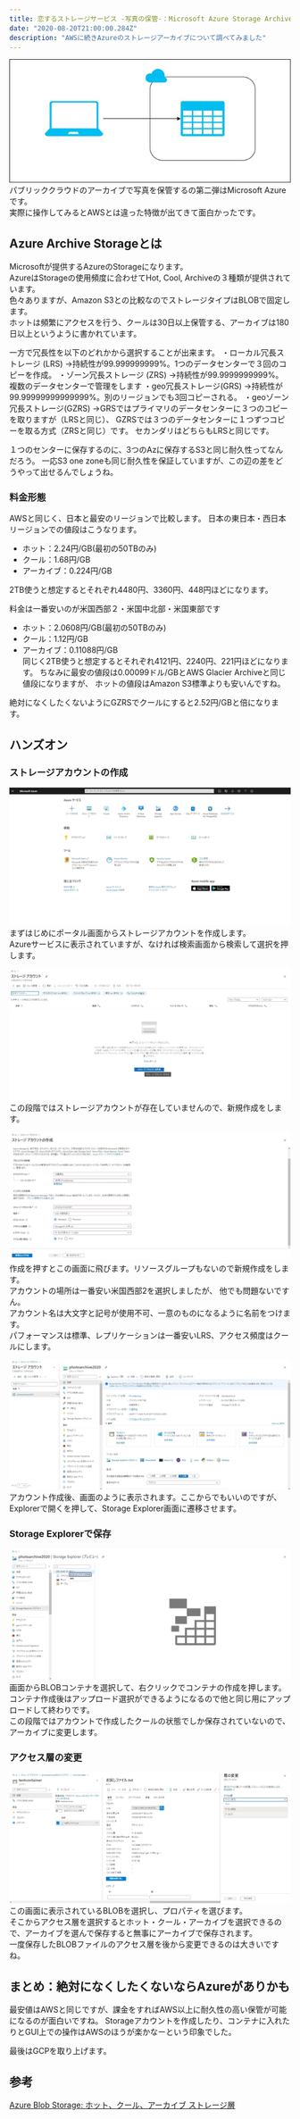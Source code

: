 ```yaml
---
title: 恋するストレージサービス -写真の保管-：Microsoft Azure Storage Archive編
date: "2020-08-20T21:00:00.284Z"
description: "AWSに続きAzureのストレージアーカイブについて調べてみました"
---
```

![azurestoragetitle.jpg](azurestoragetitle.jpg)  
パブリッククラウドのアーカイブで写真を保管するの第二弾はMicrosoft Azureです。  
実際に操作してみるとAWSとは違った特徴が出てきて面白かったです。

## Azure Archive Storageとは  
Microsoftが提供するAzureのStorageになります。  
AzureはStorageの使用頻度に合わせてHot, Cool, Archiveの３種類が提供されています。  
色々ありますが、Amazon S3との比較なのでストレージタイプはBLOBで固定します。  
ホットは頻繁にアクセスを行う、クールは30日以上保管する、アーカイブは180日以上というように書かれています。  

一方で冗長性を以下のどれかから選択することが出来ます。
・ローカル冗長ストレージ (LRS)
→持続性が99.999999999%。1つのデータセンターで３回のコピーを作成。
・ゾーン冗長ストレージ (ZRS)
→持続性が99.9999999999%。複数のデータセンターで管理をします
・geo冗長ストレージ(GRS)
→持続性が99.99999999999999%。別のリージョンでも3回コピーされる。
・geoゾーン冗長ストレージ(GZRS)
→GRSではプライマリのデータセンターに３つのコピーを取りますが（LRSと同じ）、
GZRSでは３つのデータセンターに１つずつコピーを取る方式（ZRSと同じ）です。
セカンダリはどちらもLRSと同じです。

１つのセンターに保存するのに、3つのAzに保存するS3と同じ耐久性ってなんだろう。
一応S3 one zoneも同じ耐久性を保証していますが、この辺の差をどうやって出せるんでしょうね。

### 料金形態
AWSと同じく、日本と最安のリージョンで比較します。
日本の東日本・西日本リージョンでの値段はこうなります。  
 - ホット：2.24円/GB(最初の50TBのみ)
 - クール：1.68円/GB
 - アーカイブ：0.224円/GB  

2TB使うと想定するとそれぞれ4480円、3360円、448円ほどになります。

料金は一番安いのが米国西部２・米国中北部・米国東部です  
 - ホット：2.0608円/GB(最初の50TBのみ)
 - クール：1.12円/GB
 - アーカイブ：0.11088円/GB  
同じく2TB使うと想定するとそれぞれ4121円、2240円、221円ほどになります。
ちなみに最安の値段は0.00099ドル/GBとAWS Glacier Archiveと同じ値段になりますが、
ホットの値段はAmazon S3標準よりも安いんですね。

絶対になくしたくないようにGZRSでクールにすると2.52円/GBと倍になります。


## ハンズオン
### ストレージアカウントの作成  
![azurestorage1.jpg](azurestorage1.jpg)  
まずはじめにポータル画面からストレージアカウントを作成します。  
Azureサービスに表示されていますが、なければ検索画面から検索して選択を押します。  
  
![azurestorage2.jpg](azurestorage2.jpg)  
この段階ではストレージアカウントが存在していませんので、新規作成をします。
  
![azurestorage3.jpg](azurestorage3.jpg)  
作成を押すとこの画面に飛びます。リソースグループもないので新規作成をします。  
アカウントの場所は一番安い米国西部2を選択しましたが、 他でも問題ないですん。   
アカウント名は大文字と記号が使用不可、一意のものになるように名前をつけます。  
パフォーマンスは標準、レプリケーションは一番安いLRS、アクセス頻度はクールにします。  

![azurestorage4.jpg](azurestorage4.jpg)   
アカウント作成後、画面のように表示されます。ここからでもいいのですが、Explorerで開くを押して、Storage Explorer画面に遷移させます。  
  
### Storage Explorerで保存   
![azurestorage5.jpg](azurestorage5.jpg)  
画面からBLOBコンテナを選択して、右クリックでコンテナの作成を押します。コンテナ作成後はアップロード選択ができるようになるので他と同じ用にアップロードして終わりです。  
この段階ではアカウントで作成したクールの状態でしか保存されていないので、アーカイブに変更します。  
  
### アクセス層の変更  
![azurestorage6.jpg](azurestorage6.jpg)  
この画面に表示されているBLOBを選択し、プロパティを選びます。  
そこからアクセス層を選択するとホット・クール・アーカイブを選択できるので、アーカイブを選んで保存すると無事にアーカイブで保存されます。  
一度保存したBLOBファイルのアクセス層を後から変更できるのは大きいですね。  
  
## まとめ：絶対になくしたくないならAzureがありかも  
最安値はAWSと同じですが、課金をすればAWS以上に耐久性の高い保管が可能になるのが面白いですね。
Storageアカウントを作成したり、コンテナに入れたりとGUI上での操作はAWSのほうが楽かなーという印象でした。  
  
最後はGCPを取り上げます。

## 参考
[Azure Blob Storage: ホット、クール、アーカイブ ストレージ層](https://docs.microsoft.com/ja-jp/azure/storage/blobs/storage-blob-storage-tiers?tabs=azure-portal)